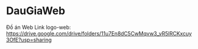 # DauGiaWeb
Đồ án Web
Link logo-web: https://drive.google.com/drive/folders/11u7En8dC5CwMqvw3_vR5lRCKxcuy3OfE?usp=sharing

